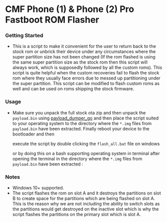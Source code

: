 # CMF Phone (1) & Phone (2) Pro Fastboot ROM Flasher

### Getting Started
- This is a script to make it convenient for the user to return back to the stock rom or unbrick their device under any circumstances where the super partition size has not been changed (If the rom flashed is using the same super partition size as the stock rom then this script will always work, which is supposedly followed by all the custom roms). This script is quite helpful when the custom recoveries fail to flash the stock rom where they usually face errors due to messed up partitioning under the super partition. This script can be modified to flash custom roms as well and can be used on roms shipping the stock firmware.

### Usage
- Make sure you unpack the full stock ota zip and then unpack the `payload.bin` using [payload_dumper_go](https://github.com/ssut/payload-dumper-go) and then place the script suited to your operating system to the directory where the `*.img` files from `payload.bin` have been extracted. Finally reboot your device to the bootloader and then 

    execute the script by double clicking the `flash_all.bat` file on windows 

    or by doing this on a bash supporting operating system in terminal after opening the terminal in the directory where the `*.img` files from `payload.bin` have been extracted :

### Notes
- Windows 10+ supported.
- The script flashes the rom on slot A and it destroys the partitions on slot B to create space for the partitions which are being flashed on slot A. This is the reason why we are not including the ability to switch slots as the partitions would get destroyed on the inactive slot which is why the script flashes the partitions on the primary slot which is slot A.

